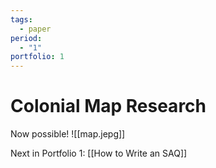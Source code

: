 ```yaml
---
tags:
  - paper
period:
  - "1"
portfolio: 1
---
```

# Colonial Map Research

Now possible! ![[map.jepg]]

Next in Portfolio 1: [[How to Write an SAQ]]
